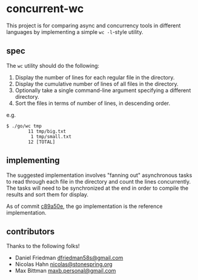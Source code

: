 # concurrent-wc

This project is for comparing async and concurrency tools in different
languages by implementing a simple `wc -l`-style utility.

## spec

The `wc` utility should do the following:

1. Display the number of lines for each regular file in the directory.
2. Display the cumulative number of lines of all files in the directory.
3. Optionally take a single command-line argument specifying a different
   directory.
4. Sort the files in terms of number of lines, in descending order.

e.g.

```
$ ./go/wc tmp
        11 tmp/big.txt
         1 tmp/small.txt
        12 [TOTAL]
```

## implementing

The suggested implementation involves "fanning out" asynchronous tasks to read
through each file in the directory and count the lines concurrently.  The tasks
will need to be synchronized at the end in order to compile the results and sort
them for display.

As of commit [c89a50e](https://github.com/dan-f/concurrent-wc/commit/c89a50e20954d0ba32973a39ad660cf31c1b2bba), the go implementation is the reference implementation.

## contributors

Thanks to the following folks!

* Daniel Friedman <dfriedman58s@gmail.com>
* Nicolas Hahn <nicolas@stonespring.org>
* Max Bittman <maxb.personal@gmail.com>
